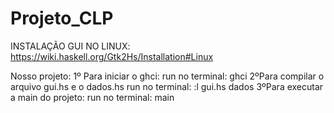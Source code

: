 # Projeto_CLP

INSTALAÇÃO GUI NO LINUX:
https://wiki.haskell.org/Gtk2Hs/Installation#Linux

Nosso projeto:
1º Para iniciar o ghci:
run no terminal: ghci
2ºPara compilar o arquivo gui.hs e o dados.hs
run no terminal: :l gui.hs dados
3ºPara executar a main do projeto:
run no terminal: main
